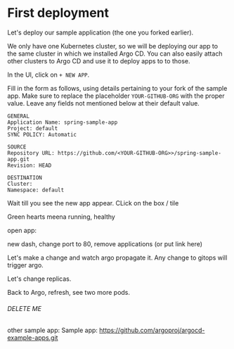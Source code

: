 # First deployment

Let's deploy our sample application (the one you forked earlier).

We only have one Kubernetes cluster, so we will be deploying our app to the same cluster in which we installed Argo CD. You can also easily attach other clusters to Argo CD and use it to deploy apps to to those.

In the UI, click on `+ NEW APP`.

Fill in the form as follows, using details pertaining to your fork of the sample app. Make sure to replace the placeholder `YOUR-GITHUB-ORG` with the proper value. Leave any fields not mentioned below at their default value.
```
GENERAL
Application Name: spring-sample-app
Project: default
SYNC POLICY: Automatic

SOURCE
Repository URL: https://github.com/<YOUR-GITHUB-ORG>>/spring-sample-app.git
Revision: HEAD

DESTINATION
Cluster:
Namespace: default
```



Wait till you see the new app appear. CLick on the box / tile

Green hearts meena running, healthy

open app:

new dash, change port to 80, remove applications (or put link here)

Let's make a change and watch argo propagate it.
Any change to gitops will trigger argo.

Let's change replicas.

Back to Argo, refresh, see two more pods.


###### DELETE ME

other sample app:
Sample app:
https://github.com/argoproj/argocd-example-apps.git




